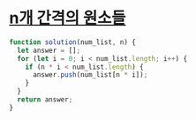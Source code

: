 # [n개 간격의 원소들](https://school.programmers.co.kr/learn/courses/30/lessons/181888)

```js
function solution(num_list, n) {
  let answer = [];
  for (let i = 0; i < num_list.length; i++) {
    if (n * i < num_list.length) {
      answer.push(num_list[n * i]);
    }
  }
  return answer;
}
```